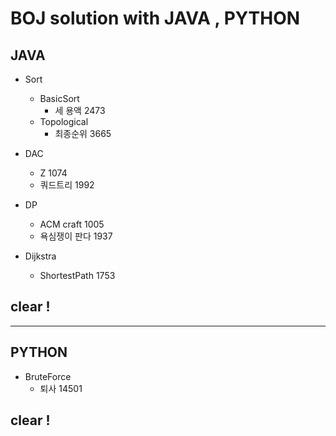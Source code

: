 # BOJ solution with JAVA , PYTHON
              
## JAVA

- Sort
   - BasicSort
       - 세 용액 2473 
   - Topological
       - 최종순위 3665
       
- DAC
   - Z 1074
   - 쿼드트리 1992
   
- DP
   - ACM craft 1005
   - 욕심쟁이 판다 1937
   
- Dijkstra
   - ShortestPath 1753
   
## clear !

------------------

## PYTHON

- BruteForce
   - 퇴사 14501

## clear !
